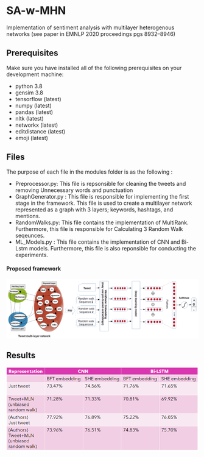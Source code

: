 # SA-w-MHN
Implementation of sentiment analysis with multilayer heterogenous networks (see paper in EMNLP 2020 proceedings pgs 8932–8946)
## Prerequisites
Make sure you have installed all of the following prerequisites on your development machine:
* python 3.8
* gensim 3.8
* tensorflow (latest)
* numpy (latest)
* pandas (latest)
* nltk (latest)
* networkx (latest)
* editdistance (latest)
* emoji (latest)
## Files
The purpose of each file in the modules folder is as the following :
* Preprocessor.py: This file is repsonsible for cleaning the tweets and removing Unnecessary words and punctuation  
* GraphGenerator.py : This file is responsible for implementing the first stage in the framework. This file is used to create a multilayer network represented as a graph with 3 layers; keywords, hashtags, and mentions.
* RandomWalks.py: This file contains the implementation of MultiRank. Furthermore, this file is responsible for Calculating 3 Random Walk seqeunces. 
* ML_Models.py : This file contains the implementation of CNN and Bi-Lstm models. Furthermore, this file is also reponsible for conducting the experiments.
<h4>Proposed framework</h4>
<img src="https://github.com/gloitongbam/SA_Hetero_Net/blob/master/ensemble_new.png" alt="Framework">



## Results 
![Screenshot](Results.png)
